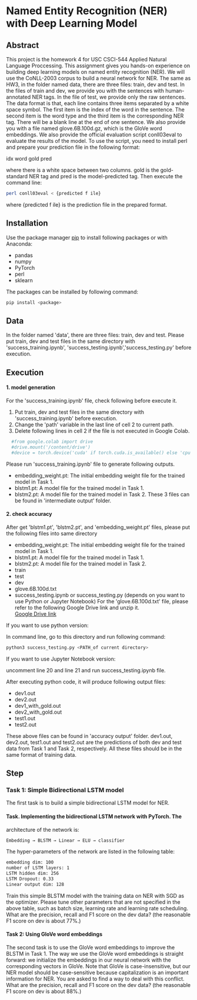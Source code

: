 # Named Entity Recognition (NER) with Deep Learning Model

## Abstract
This project is the homework 4 for USC CSCI-544 Applied Natural Language Proccessing.
This assignment gives you hands-on experience on building deep learning
models on named entity recognition (NER). We will use the CoNLL-2003
corpus to build a neural network for NER. The same as HW3, in the folder
named data, there are three files: train, dev and test. In the files of train and
dev, we provide you with the sentences with human-annotated NER tags.
In the file of test, we provide only the raw sentences. The data format is
that, each line contains three items separated by a white space symbol. The
first item is the index of the word in the sentence. The second item is the
word type and the third item is the corresponding NER tag. There will be a
blank line at the end of one sentence. We also provide you with a file named
glove.6B.100d.gz, which is the GloVe word embeddings.
We also provide the official evaluation script conll03eval to evaluate the
results of the model. To use the script, you need to install perl and prepare
your prediction file in the following format:

idx word gold pred

where there is a white space between two columns. gold is the gold-standard
NER tag and pred is the model-predicted tag. Then execute the command
line:

```bash
perl conll03eval < {predicted f ile}
```

where {predicted f ile} is the prediction file in the prepared format.

## Installation

Use the package manager [pip](https://pip.pypa.io/en/stable/) to install following packages or with Anaconda:

- pandas
- numpy
- PyTorch
- perl
- sklearn


The packages can be installed by following command:
```bash
pip install <package>
```

## Data
In the folder named 'data', there are three files: train, dev and test.
Please put train, dev and test files in the same directory with 'success_training.ipynb', 'success_testing.ipynb','success_testing.py' before execution.

## Execution
#### 1. model generation
For the 'success_training.ipynb' file, check following before execute it.
1. Put train, dev and test files in the same directory with 'success_training.ipynb' before execution.
2. Change the 'path' variable in the last line of cell 2 to current path.
3. Delete following lines in cell 2 if the file is not executed in Google Colab.

```bash
  #from google.colab import drive
  #drive.mount('/content/drive')
  #device = torch.device('cuda' if torch.cuda.is_available() else 'cpu')
```

Please run 'success_training.ipynb' file to generate following outputs.
- embedding_weight.pt: The initial embedding weight file for the trained model in Task 1.
- blstm1.pt: A model file for the trained model in Task 1.
- blstm2.pt: A model file for the trained model in Task 2.
These 3 files can be found in 'intermediate output' folder.

#### 2. check accuracy
After get 'blstm1.pt', 'blstm2.pt', and 'embedding_weight.pt' files, please	put the following files into same directory
- embedding_weight.pt: The initial embedding weight file for the trained model in Task 1.
- blstm1.pt: A model file for the trained model in Task 1.
- blstm2.pt: A model file for the trained model in Task 2.
- train
- test
- dev
- glove.6B.100d.txt
- success_testing.ipynb or success_testing.py (depends on you want to use Python or Jupyter Notebook)
For the 'glove.6B.100d.txt' file, please refer to the following Google Drive link and unzip it. <br>
[Google Drive link](https://drive.google.com/drive/folders/16mjkiI-SpqejIu6eb3o2rkW2M9EPTT-o?usp=sharing)


If you want to use python version:

In command line, go to this directory and run following command:
```bash
python3 success_testing.py <PATH_of current directory>
```

If you want to use Jupyter Notebook version:

uncomment line 20 and line 21 and run success_testing.ipynb file.

After executing python code, it will produce following output files:
- dev1.out    
- dev2.out    
- dev1_with_gold.out    
- dev2_with_gold.out    
- test1.out    
- test2.out

These above files can be found in 'accuracy output' folder.
dev1.out, dev2.out, test1.out and test2.out are the predictions of both dev and test data from Task 1 and Task 2, respectively.
All these files should be in the same format of training data.


## Step
### Task 1: Simple Bidirectional LSTM model
The first task is to build a simple bidirectional LSTM model for NER.

#### Task. Implementing the bidirectional LSTM network with PyTorch. The
architecture of the network is:

```bash
Embedding → BLSTM → Linear → ELU → classifier
```

The hyper-parameters of the network are listed in the following table:

```bash
embedding dim: 100
number of LSTM layers: 1
LSTM hidden dim: 256
LSTM Dropout: 0.33
Linear output dim: 128
```

Train this simple BLSTM model with the training data on NER with SGD
as the optimizer. Please tune other parameters that are not specified in the
above table, such as batch size, learning rate and learning rate scheduling.
What are the precision, recall and F1 score on the dev data?
(the reasonable F1 score on dev is about 77%.)

#### Task 2: Using GloVe word embeddings
The second task is to use the GloVe word embeddings to improve the BLSTM
in Task 1. The way we use the GloVe word embeddings is straight forward:
we initialize the embeddings in our neural network with the corresponding
vectors in GloVe. Note that GloVe is case-insensitive, but our NER model
should be case-sensitive because capitalization is an important information
for NER. You are asked to find a way to deal with this conflict. What are
the precision, recall and F1 score on the dev data?
(the reasonable F1
score on dev is about 88%.)

